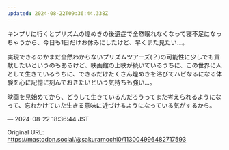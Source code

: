 ```yaml
---
updated: 2024-08-22T09:36:44.338Z
---
```


<p>キンプリに行くとプリズムの煌めきの後遺症で全然眠れなくなって寝不足になっちゃうから、今日も1日だけお休みにしたけど、早くまた見たい…。</p><p>実現できるのかまだ全然わからないプリズムツアーズ(？)の可能性に少しでも貢献したいというのもあるけど、映画館の上映が続いているうちに、この世界に人として生きているうちに、できるだけたくさん煌めきを浴びてハピなるになる体験を心に記憶に刻んでおきたいという気持ちも強い…。</p><p>映画を見始めてから、どうして生きているんだろうってまた考えられるようになって、忘れかけていた生きる意味に近づけるようになっている気がするから。</p>

&mdash; 2024-08-22 18:36:44 JST

Original URL: https://mastodon.social/@sakuramochi0/113004996482717593
